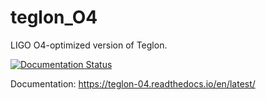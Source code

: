 # teglon_O4
LIGO O4-optimized version of Teglon.

[![Documentation Status](https://readthedocs.org/projects/teglon-04/badge/?version=latest)](https://teglon-04.readthedocs.io/en/latest/?badge=latest)

Documentation: https://teglon-04.readthedocs.io/en/latest/
